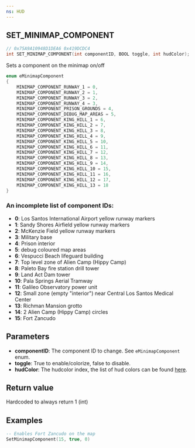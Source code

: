 ```yaml
---
ns: HUD
---
```

## SET_MINIMAP_COMPONENT

```c
// 0x75A9A10948D1DEA6 0x419DCDC4
int SET_MINIMAP_COMPONENT(int componentID, BOOL toggle, int hudColor);
```

Sets a component on the minimap on/off

```c
enum eMinimapComponent
{
	MINIMAP_COMPONENT_RUNWAY_1 = 0,	
	MINIMAP_COMPONENT_RUNWAY_2 = 1,       
	MINIMAP_COMPONENT_RUNWAY_3 = 2,       
	MINIMAP_COMPONENT_RUNWAY_4 = 3,       
	MINIMAP_COMPONENT_PRISON_GROUNDS = 4, 
	MINIMAP_COMPONENT_DEBUG_MAP_AREAS = 5,
	MINIMAP_COMPONENT_KING_HILL_1 = 6,
	MINIMAP_COMPONENT_KING_HILL_2 = 7,
	MINIMAP_COMPONENT_KING_HILL_3 = 8,
	MINIMAP_COMPONENT_KING_HILL_4 = 9,
	MINIMAP_COMPONENT_KING_HILL_5 = 10,
	MINIMAP_COMPONENT_KING_HILL_6 = 11,
	MINIMAP_COMPONENT_KING_HILL_7 = 12,
	MINIMAP_COMPONENT_KING_HILL_8 = 13,
	MINIMAP_COMPONENT_KING_HILL_9 = 14,
	MINIMAP_COMPONENT_KING_HILL_10 = 15,
	MINIMAP_COMPONENT_KING_HILL_11 = 16,
	MINIMAP_COMPONENT_KING_HILL_12 = 17,
	MINIMAP_COMPONENT_KING_HILL_13 = 18
}
```

### An incomplete list of component IDs:

* **0**: Los Santos International Airport yellow runway markers
* **1**: Sandy Shores Airfield yellow runway markers
* **2**: McKenzie Field yellow runway markers
* **3**: Military base
* **4**: Prison interior	
* **5**: debug coloured map areas	
* **6**: Vespucci Beach lifeguard building
* **7**: Top level zone of Alien Camp (Hippy Camp)
* **8**: Paleto Bay fire station drill tower
* **9**: Land Act Dam tower
* **10**: Pala Springs Aerial Tramway
* **11**: Galileo Observatory power unit
* **12**: Small zone (empty "interior") near Central Los Santos Medical Center
* **13**: Richman Mansion grotto
* **14**: 2 Alien Camp (Hippy Camp) circles
* **15**: Fort Zancudo

## Parameters
* **componentID**: The component ID to change. See `eMinimapComponent` enum.
* **toggle**: True to enable/colorize, false to disable.
* **hudColor**: The hudcolor index, the list of hud colors can be found [here](https://docs.fivem.net/docs/game-references/hud-colors/).

## Return value
Hardcoded to always return 1 (int)

## Examples
```lua
-- Enables Fort Zancudo on the map
SetMinimapComponent(15, true, 0)
```
